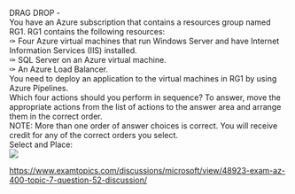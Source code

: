 DRAG DROP -<br/>You have an Azure subscription that contains a resources group named RG1. RG1 contains the following resources:<br/>✑ Four Azure virtual machines that run Windows Server and have Internet Information Services (IIS) installed.<br/>✑ SQL Server on an Azure virtual machine.<br/>✑ An Azure Load Balancer.<br/>You need to deploy an application to the virtual machines in RG1 by using Azure Pipelines.<br/>Which four actions should you perform in sequence? To answer, move the appropriate actions from the list of actions to the answer area and arrange them in the correct order.<br/>NOTE: More than one order of answer choices is correct. You will receive credit for any of the correct orders you select.<br/>Select and Place:<br/><img src="https://www.examtopics.com/assets/media/exam-media/04257/0034100001.jpg" class="in-exam-image"/><br/><p><a href="https://www.examtopics.com/discussions/microsoft/view/48923-exam-az-400-topic-7-question-52-discussion/">https://www.examtopics.com/discussions/microsoft/view/48923-exam-az-400-topic-7-question-52-discussion/</a></p><script src="https://giscus.app/client.js"                    data-repo="azsamples/az204"                    data-repo-id="R_kgDOMRXzDQ"                    data-category="General"                    data-category-id="DIC_kwDOMRXzDc4Cgi27"                    data-mapping="pathname"                    data-strict="0"                    data-reactions-enabled="0"                    data-emit-metadata="0"                    data-input-position="bottom"                    data-theme="preferred_color_scheme"                    data-lang="en"                    crossorigin="anonymous"                    async>                    </script>